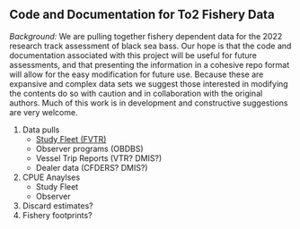## Code and Documentation for To2 Fishery Data ##

*Background:* We are pulling together fishery dependent data for the 2022 research track assessment of black sea bass. Our hope is that the code and documentation associated with this project will be useful for future assessments, and that presenting the information in a cohesive repo format will allow for the easy modification for future use. Because these are expansive and complex data sets we suggest those interested in modifying the contents do so with caution and in collaboration with the original authors. Much of this work is in development and constructive suggestions are very welcome.

1. Data pulls
   * [Study Fleet (FVTR)](www.google.com)
   * Observer programs (OBDBS)
   * Vessel Trip Reports (VTR? DMIS?)
   * Dealer data (CFDERS? DMIS?)
2. CPUE Anaylses
   * Study Fleet
   * Observer 
4. Discard estimates?
5. Fishery footprints?
